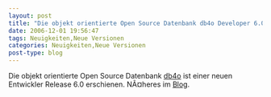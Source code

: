 ```yaml
---
layout: post
title: "Die objekt orientierte Open Source Datenbank db4o Developer 6.0 erschienen"
date: 2006-12-01 19:56:47
tags: Neuigkeiten,Neue Versionen
categories: Neuigkeiten,Neue Versionen
post-type: blog
---
```

Die objekt orientierte Open Source Datenbank <a href="http://developer.db4o.com/files/11/default.aspx"  title="db4o">db4o</a> ist einer neuen Entwickler Release 6.0 erschienen. NÃ¤heres im <a href="http://developer.db4o.com/blogs/deutsch/archive/2006/11/21/db4o-version-6-0-events-in-deutsch-newsletter-26.aspx"  title="Blog">Blog</a>. 